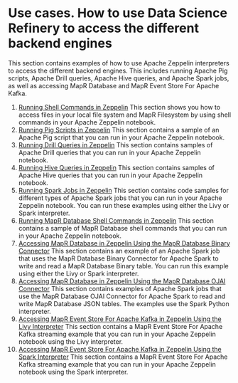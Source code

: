 # Use cases. How to use Data Science Refinery to access the different backend engines
This section contains examples of how to use Apache Zeppelin interpreters to access the different backend engines. This includes running Apache Pig scripts, Apache Drill queries, Apache Hive queries, and Apache Spark jobs, as well as accessing MapR Database and MapR Event Store For Apache Kafka.

1. [Running Shell Commands in Zeppelin](doc/tutorials/0051-shell-commands.md)
This section shows you how to access files in your local file system and MapR Filesystem by using shell commands in your Apache Zeppelin notebook.
1. [Running Pig Scripts in Zeppelin]()
This section contains a sample of an Apache Pig script that you can run in your Apache Zeppelin notebook.
1. [Running Drill Queries in Zeppelin]()
This section contains samples of Apache Drill queries that you can run in your Apache Zeppelin notebook.
1. [Running Hive Queries in Zeppelin]()
This section contains samples of Apache Hive queries that you can run in your Apache Zeppelin notebook.
1. [Running Spark Jobs in Zeppelin](doc/tutorials/0055-running-spark-jobs.md)
This section contains code samples for different types of Apache Spark jobs that you can run in your Apache Zeppelin notebook. You can run these examples using either the Livy or Spark interpreter.
1. [Running MapR Database Shell Commands in Zeppelin]()
This section contains a sample of MapR Database shell commands that you can run in your Apache Zeppelin notebook.
1. [Accessing MapR Database in Zeppelin Using the MapR Database Binary Connector]()
This section contains an example of an Apache Spark job that uses the MapR Database Binary Connector for Apache Spark to write and read a MapR Database Binary table. You can run this example using either the Livy or Spark interpreter. 
1. [Accessing MapR Database in Zeppelin Using the MapR Database OJAI Connector]()
This section contains examples of Apache Spark jobs that use the MapR Database OJAI Connector for Apache Spark to read and write MapR Database JSON tables. The examples use the Spark Python interpreter. 
1. [Accessing MapR Event Store For Apache Kafka in Zeppelin Using the Livy Interpreter]()
This section contains a MapR Event Store For Apache Kafka streaming example that you can run in your Apache Zeppelin notebook using the Livy interpreter.
1. [Accessing MapR Event Store For Apache Kafka in Zeppelin Using the Spark Interpreter]()
This section contains a MapR Event Store For Apache Kafka streaming example that you can run in your Apache Zeppelin notebook using the Spark interpreter. 